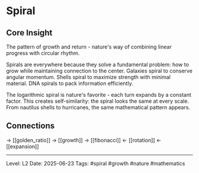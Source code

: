# Spiral

## Core Insight
The pattern of growth and return - nature's way of combining linear progress with circular rhythm.

Spirals are everywhere because they solve a fundamental problem: how to grow while maintaining connection to the center. Galaxies spiral to conserve angular momentum. Shells spiral to maximize strength with minimal material. DNA spirals to pack information efficiently.

The logarithmic spiral is nature's favorite - each turn expands by a constant factor. This creates self-similarity: the spiral looks the same at every scale. From nautilus shells to hurricanes, the same mathematical pattern appears.

## Connections
→ [[golden_ratio]]
→ [[growth]]
→ [[fibonacci]]
← [[rotation]]
← [[expansion]]

---
Level: L2
Date: 2025-06-23
Tags: #spiral #growth #nature #mathematics